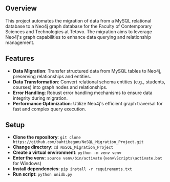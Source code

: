 
## Overview

This project automates the migration of data from a MySQL relational database to a Neo4j graph database for the Faculty of Contemporary Sciences and Technologies at Tetovo. The migration aims to leverage Neo4j's graph capabilities to enhance data querying and relationship management.

## Features

- **Data Migration**: Transfer structured data from MySQL tables to Neo4j, preserving relationships and entities.
- **Data Transformation**: Convert relational schema entities (e.g., students, courses) into graph nodes and relationships.
- **Error Handling**: Robust error handling mechanisms to ensure data integrity during migration.
- **Performance Optimization**: Utilize Neo4j's efficient graph traversal for fast and complex query execution.

## Setup

- **Clone the repository**: ```git clone https://github.com/bahtibegum/NoSQL_Migration_Project.git```
- **Change directory**: ```cd NoSQL_Migration_Project```
- **Create a virtual environment**: ```python -m venv venv```
- **Enter the venv**: ```source venv/bin/activate``` (```venv\Scripts\activate.bat``` for Windows)
- **Install dependencies**: ```pip install -r requirements.txt```
- **Run script**: ```python unidb.py```
